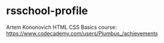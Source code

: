 # rsschool-profile
Artem Kononovich
HTML CSS Basics course: https://www.codecademy.com/users/Plumbus_/achievements

